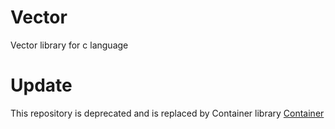 # Vector
Vector library for c language
# Update
This repository is deprecated and is replaced by Container library [Container](https://github.com/IF42/Container)
